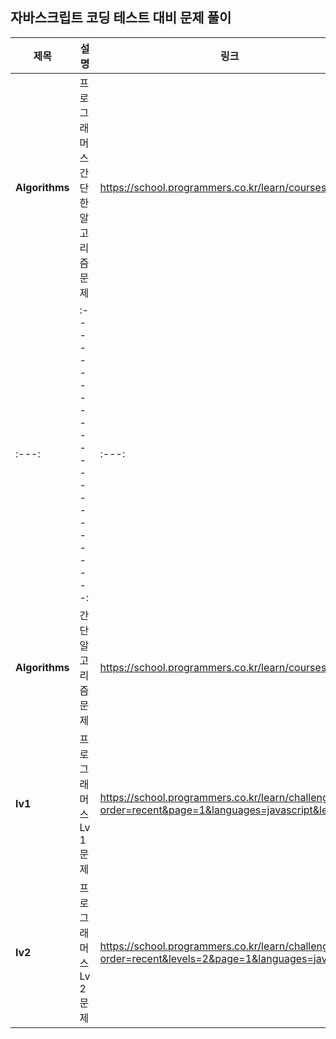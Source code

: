 ## 자바스크립트 코딩 테스트 대비 문제 풀이

|제목|설명|링크|
|------|---|---|
|**Algorithms**|프로그래머스 간단한 알고리즘 문제|https://school.programmers.co.kr/learn/courses/18|
|:---:|:------------------------:|:---:|
|**Algorithms**|간단 알고리즘 문제|https://school.programmers.co.kr/learn/courses/18|
|**lv1**|프로그래머스 Lv 1 문제|https://school.programmers.co.kr/learn/challenges?order=recent&page=1&languages=javascript&levels=1|
|**lv2**|프로그래머스 Lv 2 문제|https://school.programmers.co.kr/learn/challenges?order=recent&levels=2&page=1&languages=javascript|